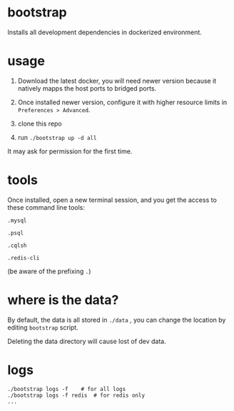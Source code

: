 # bootstrap

Installs all development dependencies in dockerized environment.

# usage

1. Download the latest docker, you will need newer version because it natively mapps the host ports to bridged ports.
2. Once installed newer version, configure it with higher resource limits in `Preferences > Advanced`.

3. clone this repo
4. run `./bootstrap up -d all`

It may ask for permission for the first time.

# tools

Once installed, open a new terminal session, and you get the access to these command line tools:

`.mysql`

`.psql`

`.cqlsh`

`.redis-cli`

(be aware of the prefixing `.`)

# where is the data?

By default, the data is all stored in `./data` , you can change the location by editing `bootstrap` script.

Deleting the data directory will cause lost of dev data.

# logs

```
./bootstrap logs -f    # for all logs
./bootstrap logs -f redis  # for redis only
...

```
